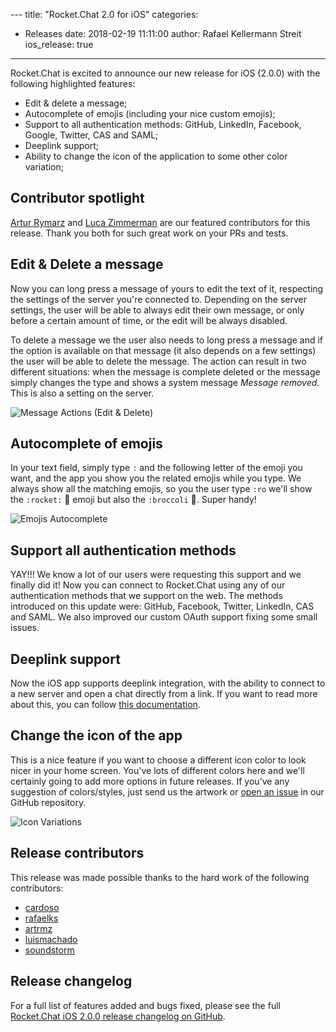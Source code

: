 \---
title: "Rocket.Chat 2.0 for iOS"
categories:
  - Releases
date: 2018-02-19 11:11:00
author: Rafael Kellermann Streit
ios_release: true
---

Rocket.Chat is excited to announce our new release for iOS (2.0.0) with the following highlighted features:

- Edit & delete a message;
- Autocomplete of emojis (including your nice custom emojis);
- Support to all authentication methods: GitHub, LinkedIn, Facebook, Google, Twitter, CAS and SAML;
- Deeplink support;
- Ability to change the icon of the application to some other color variation;

## Contributor spotlight

[Artur Rymarz](https://github.com/artrmz) and [Luca Zimmerman](https://github.com/soundstorm) are our featured contributors for this release. Thank you both for such great work on your PRs and tests.

## Edit & Delete a message

Now you can long press a message of yours to edit the text of it, respecting the settings of the server you're connected to. Depending on the server settings, the user will be able to always edit their own message, or only before a certain amount of time, or the edit will be always disabled.

To delete a message we the user also needs to long press a message and if the option is available on that message (it also depends on a few settings) the user will be able to delete the message. The action can result in two different situations: when the message is complete deleted or the message simply changes the type and shows a system message *Message removed*. This is also a setting on the server.

![Message Actions (Edit & Delete)](/images/posts/2018/02/2018-02-19-ios-release-2-0-0/message-actions.png)

## Autocomplete of emojis

In your text field, simply type `:` and the following letter of the emoji you want, and the app you show you the related emojis while you type. We always show all the matching emojis, so you the user type `:ro` we'll show the `:rocket:` 🚀 emoji but also the `:broccoli` 🥦. Super handy!

![Emojis Autocomplete](/images/posts/2018/02/2018-02-19-ios-release-2-0-0/emoji-autocomplete.png)

## Support all authentication methods

YAY!!! We know a lot of our users were requesting this support and we finally did it! Now you can connect to Rocket.Chat using any of our authentication methods that we support on the web. The methods introduced on this update were: GitHub, Facebook, Twitter, LinkedIn, CAS and SAML. We also improved our custom OAuth support fixing some small issues.

## Deeplink support

Now the iOS app supports deeplink integration, with the ability to connect to a new server and open a chat directly from a link. If you want to read more about this, you can follow [this documentation](https://rocket.chat/docs/developer-guides/deeplink/).

## Change the icon of the app

This is a nice feature if you want to choose a different icon color to look nicer in your home screen. You've lots of different colors here and we'll certainly going to add more options in future releases. If you've any suggestion of colors/styles, just send us the artwork or [open an issue](https://github.com/RocketChat/Rocket.Chat.iOS/issues) in our GitHub repository.

![Icon Variations](/images/posts/2018/02/2018-02-19-ios-release-2-0-0/custom-icons.png)

## Release contributors

This release was made possible thanks to the hard work of the following contributors:

<ul>
  <li><a target="_blank" href="https://github.com/cardoso">cardoso</a></li>
  <li><a target="_blank" href="https://github.com/rafaelks">rafaelks</a></li>
  <li><a target="_blank" href="https://github.com/artrmz">artrmz</a></li>
  <li><a target="_blank" href="https://github.com/luismachado">luismachado</a></li>
  <li><a target="_blank" href="https://github.com/soundstorm">soundstorm</a></li>
</ul>

## Release changelog

For a full list of features added and bugs fixed, please see the full [Rocket.Chat iOS 2.0.0 release changelog on GitHub](https://github.com/RocketChat/Rocket.Chat.iOS/releases/tag/v2.0.0).
